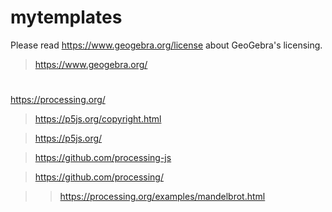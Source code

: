 # mytemplates

Please read https://www.geogebra.org/license about GeoGebra's
licensing.

> https://www.geogebra.org/

# 

https://processing.org/

> https://p5js.org/copyright.html

> https://p5js.org/

> https://github.com/processing-js

> https://github.com/processing/

>> https://processing.org/examples/mandelbrot.html


